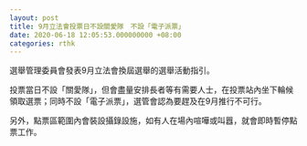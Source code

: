 ```yaml
---
layout: post
title: 9月立法會投票日不設關愛隊　不設「電子派票」
date: 2020-06-18 12:05:53.000000000 +08:00
categories: rthk
---
```


選舉管理委員會發表9月立法會換屆選舉的選舉活動指引。

投票當日不設「關愛隊」，但會盡量安排長者等有需要人士，在投票站內坐下輪候領取選票；同時不設「電子派票」，選管會認為要趕及在9月推行不可行。

另外，點票區範圍內會裝設攝錄設施，如有人在場內喧嘩或叫囂，就會即時暫停點票工作。
